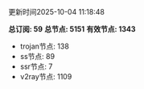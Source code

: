更新时间2025-10-04 11:18:48

**总订阅: 59**
**总节点: 5151**
**有效节点: 1343**
- trojan节点: 138
- ss节点: 89
- ssr节点: 7
- v2ray节点: 1109
